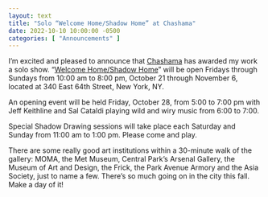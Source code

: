 ```yaml
---
layout: text
title: "Solo “Welcome Home/Shadow Home” at Chashama"
date: 2022-10-10 10:00:00 -0500
categories: [ "Announcements" ]
---
```


I’m excited and pleased to announce that [Chashama](https://chashama.org) has awarded my work a solo show. “[Welcome Home/Shadow Home](//chashama.org/event/welcome-home-shadow-home/)” will be open Fridays through Sundays from 10:00 am to 8:00 pm, October 21 through November 6, located at 340 East 64th Street, New York, NY.

An opening event will be held Friday, October 28, from 5:00 to 7:00 pm with Jeff Keithline and Sal Cataldi playing wild and wiry music from 6:00 to 7:00.

Special Shadow Drawing sessions will take place each Saturday and Sunday from 11:00 am to 1:00 pm. Please come and play.

There are some really good art institutions within a 30-minute walk of the gallery: MOMA, the Met Museum, Central Park’s Arsenal Gallery, the Museum of Art and Design, the Frick, the Park Avenue Armory and the Asia Society, just to name a few. There’s so much going on in the city this fall. Make a day of it!
